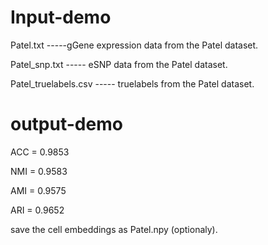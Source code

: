 # Input-demo

Patel.txt -----gGene expression data from the Patel dataset.

Patel_snp.txt ----- eSNP data from the Patel dataset.

Patel_truelabels.csv ----- truelabels from the Patel dataset.

# output-demo

ACC = 0.9853

NMI = 0.9583

AMI = 0.9575

ARI = 0.9652

save the cell embeddings as Patel.npy (optionaly).

